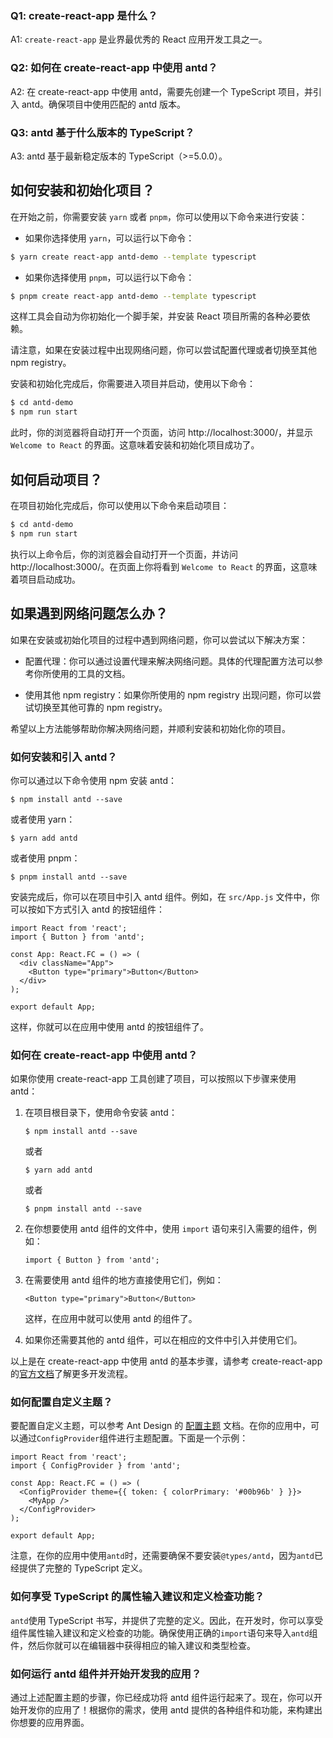 ### Q1: create-react-app 是什么？

A1: `create-react-app` 是业界最优秀的 React 应用开发工具之一。

### Q2: 如何在 create-react-app 中使用 antd？

A2: 在 create-react-app 中使用 antd，需要先创建一个 TypeScript 项目，并引入 antd。确保项目中使用匹配的 antd 版本。

### Q3: antd 基于什么版本的 TypeScript？

A3: antd 基于最新稳定版本的 TypeScript（>=5.0.0）。

## 如何安装和初始化项目？

在开始之前，你需要安装 `yarn` 或者 `pnpm`，你可以使用以下命令来进行安装：

- 如果你选择使用 `yarn`，可以运行以下命令：

```bash
$ yarn create react-app antd-demo --template typescript
```

- 如果你选择使用 `pnpm`，可以运行以下命令：

```bash
$ pnpm create react-app antd-demo --template typescript
```

这样工具会自动为你初始化一个脚手架，并安装 React 项目所需的各种必要依赖。

请注意，如果在安装过程中出现网络问题，你可以尝试配置代理或者切换至其他 npm registry。

安装和初始化完成后，你需要进入项目并启动，使用以下命令：

```bash
$ cd antd-demo
$ npm run start
```

此时，你的浏览器将自动打开一个页面，访问 http://localhost:3000/，并显示 `Welcome to React` 的界面。这意味着安装和初始化项目成功了。

## 如何启动项目？

在项目初始化完成后，你可以使用以下命令来启动项目：

```bash
$ cd antd-demo
$ npm run start
```

执行以上命令后，你的浏览器会自动打开一个页面，并访问 http://localhost:3000/。在页面上你将看到 `Welcome to React` 的界面，这意味着项目启动成功。

## 如果遇到网络问题怎么办？

如果在安装或初始化项目的过程中遇到网络问题，你可以尝试以下解决方案：

- 配置代理：你可以通过设置代理来解决网络问题。具体的代理配置方法可以参考你所使用的工具的文档。

- 使用其他 npm registry：如果你所使用的 npm registry 出现问题，你可以尝试切换至其他可靠的 npm registry。

希望以上方法能够帮助你解决网络问题，并顺利安装和初始化你的项目。

### 如何安装和引入 antd？

你可以通过以下命令使用 npm 安装 antd：

```
$ npm install antd --save
```

或者使用 yarn：

```
$ yarn add antd
```

或者使用 pnpm：

```
$ pnpm install antd --save
```

安装完成后，你可以在项目中引入 antd 组件。例如，在 `src/App.js` 文件中，你可以按如下方式引入 antd 的按钮组件：

```tsx
import React from 'react';
import { Button } from 'antd';

const App: React.FC = () => (
  <div className="App">
    <Button type="primary">Button</Button>
  </div>
);

export default App;
```

这样，你就可以在应用中使用 antd 的按钮组件了。

### 如何在 create-react-app 中使用 antd？

如果你使用 create-react-app 工具创建了项目，可以按照以下步骤来使用 antd：

1. 在项目根目录下，使用命令安装 antd：

   ```
   $ npm install antd --save
   ```

   或者

   ```
   $ yarn add antd
   ```

   或者

   ```
   $ pnpm install antd --save
   ```

2. 在你想要使用 antd 组件的文件中，使用 `import` 语句来引入需要的组件，例如：

   ```tsx
   import { Button } from 'antd';
   ```

3. 在需要使用 antd 组件的地方直接使用它们，例如：

   ```tsx
   <Button type="primary">Button</Button>
   ```

   这样，在应用中就可以使用 antd 的组件了。

4. 如果你还需要其他的 antd 组件，可以在相应的文件中引入并使用它们。

以上是在 create-react-app 中使用 antd 的基本步骤，请参考 create-react-app 的[官方文档](https://create-react-app.dev/docs/getting-started)了解更多开发流程。

### 如何配置自定义主题？

要配置自定义主题，可以参考 Ant Design 的 [配置主题](/docs/react/customize-theme) 文档。在你的应用中，可以通过`ConfigProvider`组件进行主题配置。下面是一个示例：

```tsx
import React from 'react';
import { ConfigProvider } from 'antd';

const App: React.FC = () => (
  <ConfigProvider theme={{ token: { colorPrimary: '#00b96b' } }}>
    <MyApp />
  </ConfigProvider>
);

export default App;
```

注意，在你的应用中使用`antd`时，还需要确保不要安装`@types/antd`，因为`antd`已经提供了完整的 TypeScript 定义。

### 如何享受 TypeScript 的属性输入建议和定义检查功能？

`antd`使用 TypeScript 书写，并提供了完整的定义。因此，在开发时，你可以享受组件属性输入建议和定义检查的功能。确保使用正确的`import`语句来导入`antd`组件，然后你就可以在编辑器中获得相应的输入建议和类型检查。

### 如何运行 antd 组件并开始开发我的应用？

通过上述配置主题的步骤，你已经成功将 antd 组件运行起来了。现在，你可以开始开发你的应用了！根据你的需求，使用 antd 提供的各种组件和功能，来构建出你想要的应用界面。